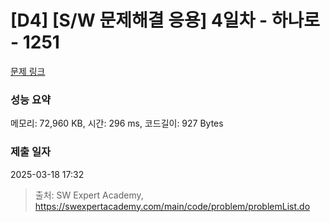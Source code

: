 # [D4] [S/W 문제해결 응용] 4일차 - 하나로 - 1251 

[문제 링크](https://swexpertacademy.com/main/code/problem/problemDetail.do?contestProbId=AV15StKqAQkCFAYD) 

### 성능 요약

메모리: 72,960 KB, 시간: 296 ms, 코드길이: 927 Bytes

### 제출 일자

2025-03-18 17:32



> 출처: SW Expert Academy, https://swexpertacademy.com/main/code/problem/problemList.do